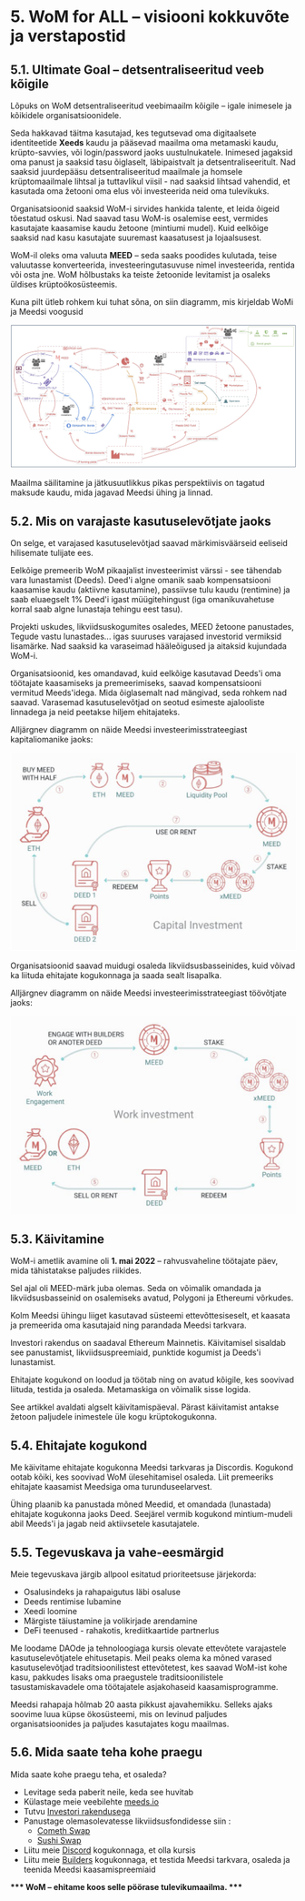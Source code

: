 # 5. WoM for ALL – visiooni kokkuvõte ja verstapostid

## 5.1. Ultimate Goal – detsentraliseeritud veeb kõigile

Lõpuks on WoM detsentraliseeritud veebimaailm kõigile – igale inimesele ja kõikidele organisatsioonidele.

Seda hakkavad täitma kasutajad, kes tegutsevad oma digitaalsete identiteetide **Xeeds** kaudu ja pääsevad maailma oma metamaski kaudu, krüpto-savvies, või login/password jaoks uustulnukatele. Inimesed jagaksid oma panust ja saaksid tasu õiglaselt, läbipaistvalt ja detsentraliseeritult. Nad saaksid juurdepääsu detsentraliseeritud maailmale ja homsele krüptomaailmale lihtsal ja tuttavlikul viisil - nad saaksid lihtsad vahendid, et kasutada oma žetooni oma elus või investeerida neid oma tulevikuks.

Organisatsioonid saaksid WoM-i sirvides hankida talente, et leida õigeid tõestatud oskusi. Nad saavad tasu WoM-is osalemise eest, vermides kasutajate kaasamise kaudu žetoone (mintiumi mudel). Kuid eelkõige saaksid nad kasu kasutajate suuremast kaasatusest ja lojaalsusest.

WoM-il oleks oma valuuta **MEED** – seda saaks poodides kulutada, teise valuutasse konverteerida, investeeringutasuvuse nimel investeerida, rentida või osta jne. WoM hõlbustaks ka teiste žetoonide levitamist ja osaleks üldises krüptoökosüsteemis.

Kuna pilt ütleb rohkem kui tuhat sõna, on siin diagramm, mis kirjeldab WoMi ja Meedsi voogusid

![WoM ja Meeds voolud](en/img/wom-flows.png)

Maailma säilitamine ja jätkusuutlikkus pikas perspektiivis on tagatud maksude kaudu, mida jagavad Meedsi ühing ja linnad.

## 5.2. Mis on varajaste kasutuselevõtjate jaoks

On selge, et varajased kasutuselevõtjad saavad märkimisväärseid eeliseid hilisemate tulijate ees.

Eelkõige premeerib WoM pikaajalist investeerimist värssi - see tähendab vara lunastamist (Deeds). Deed'i algne omanik saab kompensatsiooni kaasamise kaudu (aktiivne kasutamine), passiivse tulu kaudu (rentimine) ja saab eluaegselt 1% Deed'i igast müügitehingust (iga omanikuvahetuse korral saab algne lunastaja tehingu eest tasu).

Projekti uskudes, likviidsuskogumites osaledes, MEED žetoone panustades, Tegude vastu lunastades... igas suuruses varajased investorid vermiksid lisamärke. Nad saaksid ka varaseimad hääleõigused ja aitaksid kujundada WoM-i.

Organisatsioonid, kes omandavad, kuid eelkõige kasutavad Deeds'i oma töötajate kaasamiseks ja premeerimiseks, saavad kompensatsiooni vermitud Meeds'idega. Mida õiglasemalt nad mängivad, seda rohkem nad saavad. Varasemad kasutuselevõtjad on seotud esimeste ajalooliste linnadega ja neid peetakse hiljem ehitajateks.

Alljärgnev diagramm on näide Meedsi investeerimisstrateegiast kapitaliomanike jaoks:

![Meedsi investeerimisstrateegia kapitaliomanikele](en/img/invest-capital.png)

Organisatsioonid saavad muidugi osaleda likviidsusbasseinides, kuid võivad ka liituda ehitajate kogukonnaga ja saada sealt lisapalka.

Alljärgnev diagramm on näide Meedsi investeerimisstrateegiast töövõtjate jaoks:

![Meedsi investeerimisstrateegia töövõtjate jaoks](en/img/invest-work.png)

## 5.3. Käivitamine

WoM-i ametlik avamine oli **1. mai 2022** – rahvusvaheline töötajate päev, mida tähistatakse paljudes riikides.

Sel ajal oli MEED-märk juba olemas. Seda on võimalik omandada ja likviidsusbasseinid on osalemiseks avatud, Polygoni ja Ethereumi võrkudes.

Kolm Meedsi ühingu liiget kasutavad süsteemi ettevõttesiseselt, et kaasata ja premeerida oma kasutajaid ning parandada Meedsi tarkvara.

Investori rakendus on saadaval Ethereum Mainnetis. Käivitamisel sisaldab see panustamist, likviidsuspreemiaid, punktide kogumist ja Deeds'i lunastamist.

Ehitajate kogukond on loodud ja töötab ning on avatud kõigile, kes soovivad liituda, testida ja osaleda. Metamaskiga on võimalik sisse logida.

See artikkel avaldati algselt käivitamispäeval. Pärast käivitamist antakse žetoon paljudele inimestele üle kogu krüptokogukonna.

## 5.4. Ehitajate kogukond

Me käivitame ehitajate kogukonna Meedsi tarkvaras ja Discordis. Kogukond ootab kõiki, kes soovivad WoM ülesehitamisel osaleda. Liit premeeriks ehitajate kaasamist Meedsiga oma turunduseelarvest.

Ühing plaanib ka panustada mõned Meedid, et omandada (lunastada) ehitajate kogukonna jaoks Deed. Seejärel vermib kogukond mintium-mudeli abil Meeds'i ja jagab neid aktiivsetele kasutajatele.

## 5.5. Tegevuskava ja vahe-eesmärgid

Meie tegevuskava järgib allpool esitatud prioriteetsuse järjekorda:

- Osalusindeks ja rahapaigutus läbi osaluse
- Deeds rentimise lubamine
- Xeedi loomine
- Märgiste täiustamine ja volikirjade arendamine
- DeFi teenused - rahakotis, krediitkaartide partnerlus

Me loodame DAOde ja tehnoloogiaga kursis olevate ettevõtete varajastele kasutuselevõtjatele ehitusetapis. Meil peaks olema ka mõned varased kasutuselevõtjad traditsioonilistest ettevõtetest, kes saavad WoM-ist kohe kasu, pakkudes lisaks oma praegustele traditsioonilistele tasustamiskavadele oma töötajatele asjakohaseid kaasamisprogramme.

Meedsi rahapaja hõlmab 20 aasta pikkust ajavahemikku. Selleks ajaks soovime luua küpse ökosüsteemi, mis on levinud paljudes organisatsioonides ja paljudes kasutajates kogu maailmas.

## 5.6. Mida saate teha kohe praegu

Mida saate kohe praegu teha, et osaleda?

- Levitage seda paberit neile, keda see huvitab
- Külastage meie veebilehte [meeds.io](https://www.meeds.io/)
- Tutvu [Investori rakendusega](https://meeds.io/investors)
- Panustage olemasolevatesse likviidsusfondidesse siin :
  - [Cometh Swap](https://swap.cometh.io/)
  - [Sushi Swap](https://sushi.com)
- Liitu meie [Discord](https://discord.com/invite/hAuADSq3) kogukonnaga, et olla kursis
- Liitu meie [Builders](https://meeds.io/builders) kogukonnaga, et testida Meedsi tarkvara, osaleda ja teenida Meedsi kaasamispreemiaid

**\*\*\* WoM – ehitame koos selle pöörase tulevikumaailma. \*\*\***